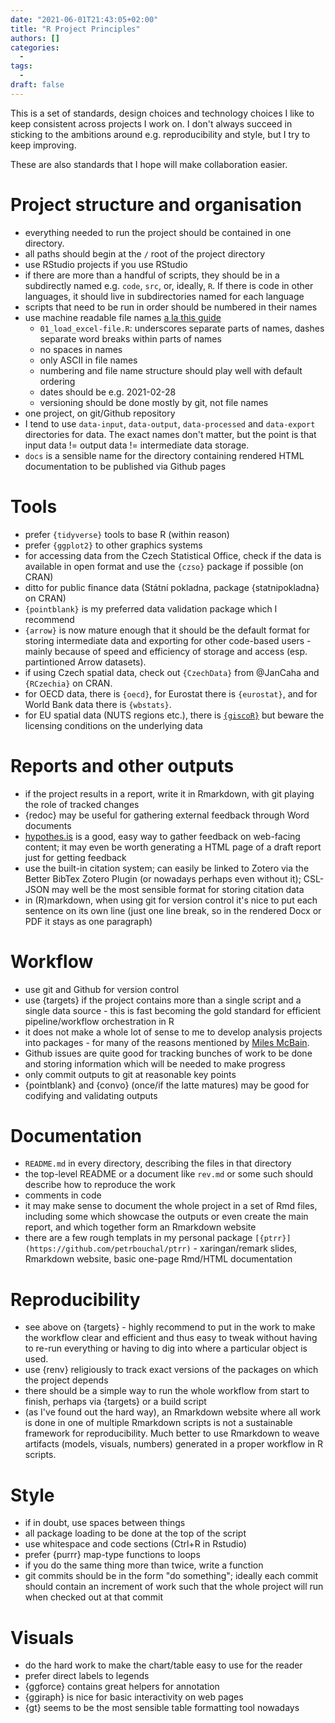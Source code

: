 ```yaml
---
date: "2021-06-01T21:43:05+02:00"
title: "R Project Principles"
authors: []
categories:
  -
tags:
  -
draft: false
---
```


This is a set of standards, design choices and technology choices I like to keep consistent across projects I work on. I don't always succeed in sticking to the ambitions around e.g. reproducibility and style, but I try to keep improving.

These are also standards that I hope will make collaboration easier.

# Project structure and organisation

- everything needed to run the project should be contained in one directory.
- all paths should begin at the `/` root of the project directory
- use RStudio projects if you use RStudio
- if there are more than a handful of scripts, they should be in a subdirectly named e.g. `code`, `src`, or, ideally, `R`. If there is code in other languages, it should live in subdirectories named for each language
- scripts that need to be run in order should be numbered in their names
- use machine readable file names [a la this guide](http://www2.stat.duke.edu/~rcs46/lectures_2015/01-markdown-git/slides/naming-slides/naming-slides.pdf)
  - `01_load_excel-file.R`: underscores separate parts of names, dashes separate word breaks within parts of names
  - no spaces in names
  - only ASCII in file names
  - numbering and file name structure should play well with default ordering
  - dates should be e.g. 2021-02-28
  - versioning should be done mostly by git, not file names
- one project, on git/Github repository
- I tend to use `data-input`, `data-output`, `data-processed` and `data-export` directories for data. The exact names don't matter, but the point is that input data != output data != intermediate data storage.
- `docs` is a sensible name for the directory containing rendered HTML documentation to be published via Github pages

# Tools

- prefer `{tidyverse}` tools to base R (within reason)
- prefer `{ggplot2}` to other graphics systems
- for accessing data from the Czech Statistical Office, check if the data is available in open format and use the `{czso}` package if possible (on CRAN)
- ditto for public finance data (Státní pokladna, package {statnipokladna} on CRAN)
- `{pointblank}` is my preferred data validation package which I recommend
- `{arrow}` is now mature enough that it should be the default format for storing intermediate data and exporting for other code-based users - mainly because of speed and efficiency of storage and access (esp. partintioned Arrow datasets).
- if using Czech spatial data, check out `{CzechData}` from @JanCaha and `{RCzechia}` on CRAN.
- for OECD data, there is `{oecd}`, for Eurostat there is `{eurostat}`, and for World Bank data there is `{wbstats}`.
- for EU spatial data (NUTS regions etc.), there is [`{giscoR}`](https://dieghernan.github.io/giscoR/) but beware the licensing conditions on the underlying data

# Reports and other outputs

- if the project results in a report, write it in Rmarkdown, with git playing the role of tracked changes
- {redoc} may be useful for gathering external feedback through Word documents
- [hypothes.is](https://web.hypothes.is/) is a good, easy way to gather feedback on web-facing content; it may even be worth generating a HTML page of a draft report just for getting feedback
- use the built-in citation system; can easily be linked to Zotero via the Better BibTex Zotero Plugin (or nowadays perhaps even without it); CSL-JSON may well be the most sensible format for storing citation data
- in (R)markdown, when using git for version control it's nice to put each sentence on its own line (just one line break, so in the rendered Docx or PDF it stays as one paragraph)

# Workflow

- use git and Github for version control
- use {targets} if the project contains more than a single script and a single data source - this is fast becoming the gold standard for efficient pipeline/workflow orchestration in R
- it does not make a whole lot of sense to me to develop analysis projects into packages - for many of the reasons mentioned by [Miles McBain](https://www.milesmcbain.com/posts/an-okay-idea/).
- Github issues are quite good for tracking bunches of work to be done and storing information which will be needed to make progress
- only commit outputs to git at reasonable key points
- {pointblank} and {convo} (once/if the latte matures) may be good for codifying and validating outputs


# Documentation

- `README.md` in every directory, describing the files in that directory
- the top-level README or a document like `rev.md` or some such should describe how to reproduce the work
- comments in code
- it may make sense to document the whole project in a set of Rmd files, including some which showcase the outputs or even create the main report, and which together form an Rmarkdown website
- there are a few rough templats in my personal package `[{ptrr}](https://github.com/petrbouchal/ptrr)` - xaringan/remark slides, Rmarkdown website, basic one-page Rmd/HTML documentation

# Reproducibility

- see above on {targets} - highly recommend to put in the work to make the workflow clear and efficient and thus easy to tweak without having to re-run everything or having to dig into where a particular object is used.
- use {renv} religiously to track exact versions of the packages on which the project depends
- there should be a simple way to run the whole workflow from start to finish, perhaps via {targets} or a build script
- (as I've found out the hard way), an Rmarkdown website where all work is done in one of multiple Rmarkdown scripts is not a sustainable framework for reproducibility. Much better to use Rmarkdown to weave artifacts (models, visuals, numbers) generated in a proper workflow in R scripts.

# Style

- if in doubt, use spaces between things
- all package loading to be done at the top of the script
- use whitespace and code sections (Ctrl+R in Rstudio)
- prefer {purrr} map-type functions to loops
- if you do the same thing more than twice, write a function
- git commits should be in the form "do something"; ideally each commit should contain an increment of work such that the whole project will run when checked out at that commit

# Visuals

- do the hard work to make the chart/table easy to use for the reader
- prefer direct labels to legends
- {ggforce} contains great helpers for annotation
- {ggiraph} is nice for basic interactivity on web pages
- {gt} seems to be the most sensible table formatting tool nowadays
